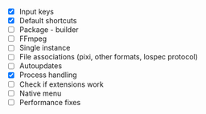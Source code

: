 - [x] Input keys
- [x] Default shortcuts
- [ ] Package - builder
- [ ] FFmpeg
- [ ] Single instance
- [ ] File associations (pixi, other formats, lospec protocol)
- [ ] Autoupdates
- [x] Process handling
- [ ] Check if extensions work
- [ ] Native menu
- [ ] Performance fixes